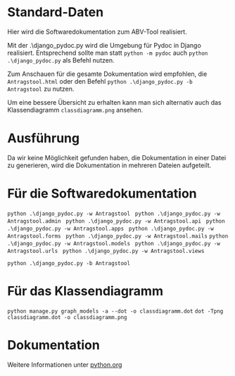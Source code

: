 # Standard-Daten

Hier wird die Softwaredokumentation zum ABV-Tool realisiert.

Mit der .\django_pydoc.py wird die Umgebung für Pydoc in Django realisiert. Entsprechend sollte man statt `python -m pydoc` auch `python .\django_pydoc.py` als Befehl nutzen.

Zum Anschauen für die gesamte Dokumentation wird empfohlen, die `Antragstool.html` oder den Befehl `python .\django_pydoc.py -b Antragstool` zu nutzen.

Um eine bessere Übersicht zu erhalten kann man sich alternativ auch das Klassendiagramm `classdiagramm.png` ansehen.

# Ausführung

Da wir keine Möglichkeit gefunden haben, die Dokumentation in einer Datei zu generieren, wird die Dokumentation in mehreren Dateien aufgeteilt.

# Für die Softwaredokumentation 

`python .\django_pydoc.py -w Antragstool `
`python .\django_pydoc.py -w Antragstool.admin `
`python .\django_pydoc.py -w Antragstool.api `
`python .\django_pydoc.py -w Antragstool.apps `
`python .\django_pydoc.py -w Antragstool.forms `
`python .\django_pydoc.py -w Antragstool.mails`
`python .\django_pydoc.py -w Antragstool.models `
`python .\django_pydoc.py -w Antragstool.urls `
`python .\django_pydoc.py -w Antragstool.views `

`python .\django_pydoc.py -b Antragstool `

# Für das Klassendiagramm 

`python manage.py graph_models -a --dot -o classdiagramm.dot`
`dot -Tpng classdiagramm.dot -o classdiagramm.png`

# Dokumentation

Weitere Informationen unter [python.org](https://docs.python.org/3/library/pydoc.html)